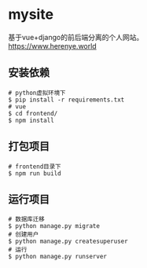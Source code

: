 # mysite
基于vue+django的前后端分离的个人网站。  
https://www.herenye.world

## 安装依赖

```
# python虚拟环境下
$ pip install -r requirements.txt
# vue
$ cd frontend/
$ npm install
```
## 打包项目
```
# frontend目录下
$ npm run build
```
## 运行项目
```
# 数据库迁移
$ python manage.py migrate
# 创建用户
$ python manage.py createsuperuser
# 运行
$ python manage.py runserver
```

